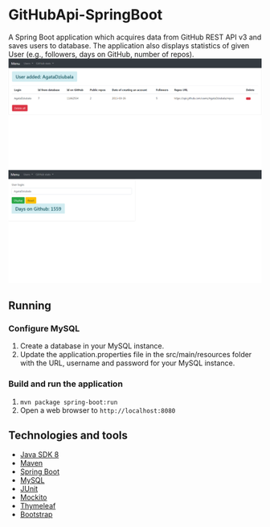 # GitHubApi-SpringBoot

A Spring Boot application which acquires data from GitHub REST API v3 and saves users to database. The application also displays statistics of given User (e.g., followers, days on GitHub, number of repos).
![](https://github.com/AgataDziubala/GitHubApi-SpringBoot/blob/master/screenshot1.PNG)
![](https://github.com/AgataDziubala/GitHubApi-SpringBoot/blob/master/screenshot2.PNG)

## Running

### Configure MySQL

1. Create a database in your MySQL instance.
2. Update the application.properties file in the src/main/resources folder with the URL, username and password for your MySQL instance. 

### Build and run the application

1. `mvn package spring-boot:run`
2. Open a web browser to `http://localhost:8080`


## Technologies and tools
* [Java SDK 8](http://www.oracle.com/technetwork/java/javase/downloads/jdk8-downloads-2133151.html)
* [Maven](https://maven.apache.org/)
* [Spring Boot](https://spring.io/projects/spring-boot)
* [MySQL](https://www.mysql.com/)
* [JUnit](https://junit.org/junit4/)
* [Mockito](http://site.mockito.org/)
* [Thymeleaf](https://www.thymeleaf.org/)
* [Bootstrap](https://getbootstrap.com/)
